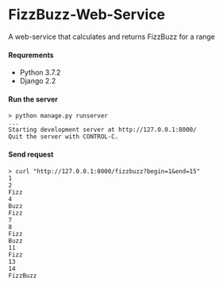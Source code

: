 # FizzBuzz-Web-Service
A web-service that calculates and returns FizzBuzz for a range

#### Requrements
- Python 3.7.2
- Django 2.2

#### Run the server
``` 
> python manage.py runserver 
...
Starting development server at http://127.0.0.1:8000/
Quit the server with CONTROL-C.
```
#### Send request
```
> curl "http://127.0.0.1:8000/fizzbuzz?begin=1&end=15"
1 
2 
Fizz 
4 
Buzz 
Fizz 
7 
8 
Fizz 
Buzz 
11 
Fizz 
13 
14 
FizzBuzz 
```
